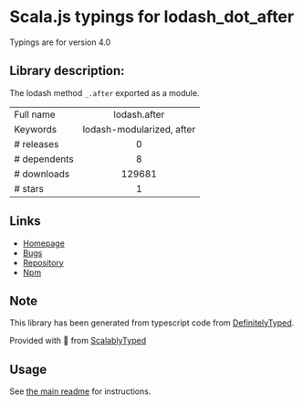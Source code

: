 
# Scala.js typings for lodash_dot_after

Typings are for version 4.0

## Library description:
The lodash method `_.after` exported as a module.

|                    |                 |
| ------------------ | :-------------: |
| Full name          | lodash.after |
| Keywords           | lodash-modularized, after |
| # releases         | 0 |
| # dependents       | 8 |
| # downloads        | 129681 |
| # stars            | 1 |

## Links
- [Homepage](https://lodash.com/)
- [Bugs](https://github.com/lodash/lodash/issues)
- [Repository](https://github.com/lodash/lodash)
- [Npm](https://www.npmjs.com/package/lodash.after)
    


## Note
This library has been generated from typescript code from [DefinitelyTyped](https://definitelytyped.org).

Provided with :purple_heart: from [ScalablyTyped](https://github.com/oyvindberg/ScalablyTyped)

## Usage
See [the main readme](../../readme.md) for instructions.


